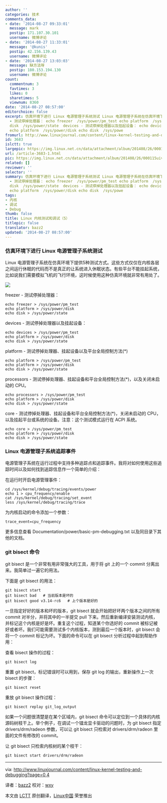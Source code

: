 ```yaml
---
author: ''
categories: 技术
comments_data:
- date: '2014-08-27 09:33:01'
  message: mark
  postip: 171.107.30.101
  username: 微博评论
- date: '2014-08-27 11:33:01'
  message: '@kunis'
  postip: 42.156.139.43
  username: 微博评论
- date: '2014-08-27 13:03:03'
  message: 缺方法呀
  postip: 180.153.194.130
  username: 微博评论
count:
  commentnum: 3
  favtimes: 3
  likes: 0
  sharetimes: 5
  viewnum: 8360
date: '2014-08-27 08:57:00'
editorchoice: false
excerpt: 仿真环境下进行 Linux 电源管理子系统测试 Linux 电源管理子系统在仿真环境下提供5种测试方式。这些方式仅仅在内核各层之间运行休眠的代码而不是真正的让系统进入休眠状态。有些平台不能挂起系统，比如说我们需要模拟飞机的飞行环境，这时候使用这种仿真环境就非常有用处了。  freezer
  - 测试停掉处理器： echo freezer  /sys/power/pm_test echo platform  /sys/power/disk echo
  disk  /sys/power/state  devices - 测试停掉处理器以及挂起设备： echo devices  /sys/power/pm_test
  echo platform  /sys/power/disk echo disk  /sys/powe
fromurl: http://www.linuxjournal.com/content/linux-kernel-testing-and-debugging?page=0,4
id: 3683
islctt: true
largepic: https://img.linux.net.cn/data/attachment/album/201408/26/000115uiv82zc6dvrdxpba.png
url: /article-3683-1.html
pic: https://img.linux.net.cn/data/attachment/album/201408/26/000115uiv82zc6dvrdxpba.png.thumb.jpg
related: []
reviewer: ''
selector: ''
summary: 仿真环境下进行 Linux 电源管理子系统测试 Linux 电源管理子系统在仿真环境下提供5种测试方式。这些方式仅仅在内核各层之间运行休眠的代码而不是真正的让系统进入休眠状态。有些平台不能挂起系统，比如说我们需要模拟飞机的飞行环境，这时候使用这种仿真环境就非常有用处了。  freezer
  - 测试停掉处理器： echo freezer  /sys/power/pm_test echo platform  /sys/power/disk echo
  disk  /sys/power/state  devices - 测试停掉处理器以及挂起设备： echo devices  /sys/power/pm_test
  echo platform  /sys/power/disk echo disk  /sys/powe
tags:
- 内核
- 调试
- Debug
thumb: false
title: Linux 内核测试和调试（5）
titlepic: false
translator: bazz2
updated: '2014-08-27 08:57:00'
---
```


### 仿真环境下进行 Linux 电源管理子系统测试


Linux 电源管理子系统在仿真环境下提供5种测试方式。这些方式仅仅在内核各层之间运行休眠的代码而不是真正的让系统进入休眠状态。有些平台不能挂起系统，比如说我们需要模拟飞机的飞行环境，这时候使用这种仿真环境就非常有用处了。


![](/data/attachment/album/201408/26/000115uiv82zc6dvrdxpba.png)


freezer - 测试停掉处理器：



```
echo freezer > /sys/power/pm_test
echo platform > /sys/power/disk
echo disk > /sys/power/state

```

devices - 测试停掉处理器以及挂起设备：



```
echo devices > /sys/power/pm_test
echo platform > /sys/power/disk
echo disk > /sys/power/state

```

platform - 测试停掉处理器、挂起设备以及平台全局控制方法(\*)



```
echo platform > /sys/power/pm_test
echo platform > /sys/power/disk
echo disk > /sys/power/state

```

processors - 测试停掉处理器、挂起设备和平台全局控制方法(\*)，以及关闭未启动的 CPU。



```
echo processors > /sys/power/pm_test
echo platform > /sys/power/disk
echo disk > /sys/power/state

```

core - 测试停掉处理器、挂起设备和平台全局控制方法(\*)，关闭未启动的 CPU，以及挂起平台或系统的设备。注意：这个测试模式运行在 ACPI 系统。



```
echo core > /sys/power/pm_test
echo platform > /sys/power/disk
echo disk > /sys/power/state

```

### Linux 电源管理子系统追踪事件


电源管理子系统在运行过程中支持多种追踪点和追踪事件。我将对如何使用这些追踪时间以及如何找到追踪信息作一个简单的介绍：


在运行时开启电源管理事件：



```
cd /sys/kernel/debug/tracing/events/power
echo 1 > cpu_frequency/enable
cat /sys/kernel/debug/tracing/set_event
less /sys/kernel/debug/tracing/trace

```

为内核启动的命令添加一个参数：



```
trace_event=cpu_frequency

```

更多信息查看 Documentation/power/basic-pm-debugging.txt 以及同目录下其他的文档。


### git bisect 命令


git bisect 是一个非常有用非常强大的工具，用于将 git 上的一个 commit 分离出来。我简单过一遍它的用法。


下面是 git bisect 的用法：



```
git bisect start
git bisect bad   # 当前版本是坏的
git bisect good v3.14-rc6   # 上个版本是好的

```

一旦指定好好的版本和坏的版本，git bisect 就会开始把好坏两个版本之间的所有 commit 对半分，并将其中的一半提交 pull 下来。然后重新编译安装测试内核，并标记这个内核是好是坏。重复这个过程，知道某个你选好的 commit 被标记被好或者坏。我们可能需要测试多个内核版本，测到最后一个版本时，git bisect 会将一个 commit 标记为坏。下面的命令可以在 git bisect 分析过程中起到帮助作用：


查看 bisect 操作的过程：



```
git bisect log

```

重置 git bisect，标记错误时可以用到，保存 git log 的输出，重新操作上一次 bisect 的步骤：



```
git bisect reset

```

重放 git bisect 操作过程：



```
git bisect replay git_log_output

```

如果一个问题很清楚是在某个区域内，git bisect 命令可以定位到一个具体的内核源码树枝干上。举个例子，在调试一个镭龙显卡驱动的问题时，为 git bisect 指定 drivers/drm/radeon 参数，可以让 git bisect 只检索对 drivers/drm/radeon 里面的文件有修改的 commit。


让 git bisect 只检索内核树的某个枝干：



```
git bisect start drivers/drm/radeon

```



---


via: <http://www.linuxjournal.com/content/linux-kernel-testing-and-debugging?page=0,4>


译者：[bazz2](https://github.com/bazz2) 校对：[wxy](https://github.com/wxy)


本文由 [LCTT](https://github.com/LCTT/TranslateProject) 原创翻译，[Linux中国](http://linux.cn/) 荣誉推出
